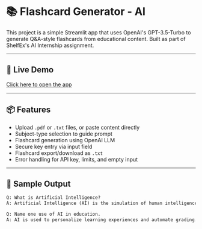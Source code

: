 # 📚 Flashcard Generator - AI

This project is a simple Streamlit app that uses OpenAI's GPT-3.5-Turbo to generate Q&A-style flashcards from educational content. Built as part of ShelfEx's AI Internship assignment.

---

## 🚀 Live Demo
[Click here to open the app](https://flashcard-generator-j3ybafmappeg2fcegeyazg9.streamlit.app/)

---

## 📦 Features
- Upload `.pdf` or `.txt` files, or paste content directly
- Subject-type selection to guide prompt
- Flashcard generation using OpenAI LLM
- Secure key entry via input field
- Flashcard export/download as `.txt`
- Error handling for API key, limits, and empty input

---

## 🧪 Sample Output

```txt
Q: What is Artificial Intelligence?
A: Artificial Intelligence (AI) is the simulation of human intelligence in machines programmed to think, learn, and solve problems.

Q: Name one use of AI in education.
A: AI is used to personalize learning experiences and automate grading.
